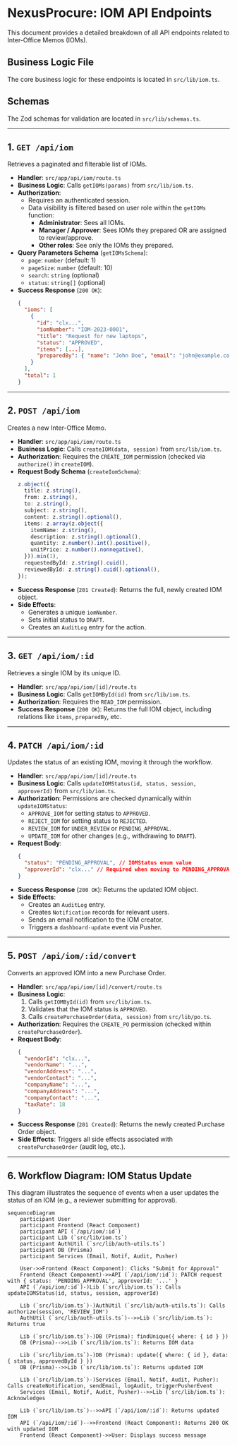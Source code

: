 # NexusProcure: IOM API Endpoints

This document provides a detailed breakdown of all API endpoints related to Inter-Office Memos (IOMs).

## Business Logic File
The core business logic for these endpoints is located in `src/lib/iom.ts`.

## Schemas
The Zod schemas for validation are located in `src/lib/schemas.ts`.

---

## 1. `GET /api/iom`

Retrieves a paginated and filterable list of IOMs.

*   **Handler**: `src/app/api/iom/route.ts`
*   **Business Logic**: Calls `getIOMs(params)` from `src/lib/iom.ts`.
*   **Authorization**:
    *   Requires an authenticated session.
    *   Data visibility is filtered based on user role within the `getIOMs` function:
        *   **Administrator**: Sees all IOMs.
        *   **Manager / Approver**: Sees IOMs they prepared OR are assigned to review/approve.
        *   **Other roles**: See only the IOMs they prepared.
*   **Query Parameters Schema** (`getIOMsSchema`):
    *   `page`: `number` (default: 1)
    *   `pageSize`: `number` (default: 10)
    *   `search`: `string` (optional)
    *   `status`: `string[]` (optional)
*   **Success Response** (`200 OK`):
    ```json
    {
      "ioms": [
        {
          "id": "clx...",
          "iomNumber": "IOM-2023-0001",
          "title": "Request for new laptops",
          "status": "APPROVED",
          "items": [...],
          "preparedBy": { "name": "John Doe", "email": "john@example.com" }
        }
      ],
      "total": 1
    }
    ```

---

## 2. `POST /api/iom`

Creates a new Inter-Office Memo.

*   **Handler**: `src/app/api/iom/route.ts`
*   **Business Logic**: Calls `createIOM(data, session)` from `src/lib/iom.ts`.
*   **Authorization**: Requires the `CREATE_IOM` permission (checked via `authorize()` in `createIOM`).
*   **Request Body Schema** (`createIomSchema`):
    ```typescript
    z.object({
      title: z.string(),
      from: z.string(),
      to: z.string(),
      subject: z.string(),
      content: z.string().optional(),
      items: z.array(z.object({
        itemName: z.string(),
        description: z.string().optional(),
        quantity: z.number().int().positive(),
        unitPrice: z.number().nonnegative(),
      })).min(1),
      requestedById: z.string().cuid(),
      reviewedById: z.string().cuid().optional(),
    });
    ```
*   **Success Response** (`201 Created`): Returns the full, newly created IOM object.
*   **Side Effects**:
    *   Generates a unique `iomNumber`.
    *   Sets initial status to `DRAFT`.
    *   Creates an `AuditLog` entry for the action.

---

## 3. `GET /api/iom/:id`

Retrieves a single IOM by its unique ID.

*   **Handler**: `src/app/api/iom/[id]/route.ts`
*   **Business Logic**: Calls `getIOMById(id)` from `src/lib/iom.ts`.
*   **Authorization**: Requires the `READ_IOM` permission.
*   **Success Response** (`200 OK`): Returns the full IOM object, including relations like `items`, `preparedBy`, etc.

---

## 4. `PATCH /api/iom/:id`

Updates the status of an existing IOM, moving it through the workflow.

*   **Handler**: `src/app/api/iom/[id]/route.ts`
*   **Business Logic**: Calls `updateIOMStatus(id, status, session, approverId)` from `src/lib/iom.ts`.
*   **Authorization**: Permissions are checked dynamically within `updateIOMStatus`:
    *   `APPROVE_IOM` for setting status to `APPROVED`.
    *   `REJECT_IOM` for setting status to `REJECTED`.
    *   `REVIEW_IOM` for `UNDER_REVIEW` or `PENDING_APPROVAL`.
    *   `UPDATE_IOM` for other changes (e.g., withdrawing to `DRAFT`).
*   **Request Body**:
    ```json
    {
      "status": "PENDING_APPROVAL", // IOMStatus enum value
      "approverId": "clx..." // Required when moving to PENDING_APPROVAL
    }
    ```
*   **Success Response** (`200 OK`): Returns the updated IOM object.
*   **Side Effects**:
    *   Creates an `AuditLog` entry.
    *   Creates `Notification` records for relevant users.
    *   Sends an email notification to the IOM creator.
    *   Triggers a `dashboard-update` event via Pusher.

---

## 5. `POST /api/iom/:id/convert`

Converts an approved IOM into a new Purchase Order.

*   **Handler**: `src/app/api/iom/[id]/convert/route.ts`
*   **Business Logic**:
    1.  Calls `getIOMById(id)` from `src/lib/iom.ts`.
    2.  Validates that the IOM status is `APPROVED`.
    3.  Calls `createPurchaseOrder(data, session)` from `src/lib/po.ts`.
*   **Authorization**: Requires the `CREATE_PO` permission (checked within `createPurchaseOrder`).
*   **Request Body**:
    ```json
    {
      "vendorId": "clx...",
      "vendorName": "...",
      "vendorAddress": "...",
      "vendorContact": "...",
      "companyName": "...",
      "companyAddress": "...",
      "companyContact": "...",
      "taxRate": 18
    }
    ```
*   **Success Response** (`201 Created`): Returns the newly created Purchase Order object.
*   **Side Effects**: Triggers all side effects associated with `createPurchaseOrder` (audit log, etc.).

---

## 6. Workflow Diagram: IOM Status Update

This diagram illustrates the sequence of events when a user updates the status of an IOM (e.g., a reviewer submitting for approval).

```mermaid
sequenceDiagram
    participant User
    participant Frontend (React Component)
    participant API (`/api/iom/:id`)
    participant Lib (`src/lib/iom.ts`)
    participant AuthUtil (`src/lib/auth-utils.ts`)
    participant DB (Prisma)
    participant Services (Email, Notif, Audit, Pusher)

    User->>Frontend (React Component): Clicks "Submit for Approval"
    Frontend (React Component)->>API (`/api/iom/:id`): PATCH request with { status: 'PENDING_APPROVAL', approverId: '...' }
    API (`/api/iom/:id`)-)Lib (`src/lib/iom.ts`): Calls updateIOMStatus(id, status, session, approverId)

    Lib (`src/lib/iom.ts`)-)AuthUtil (`src/lib/auth-utils.ts`): Calls authorize(session, 'REVIEW_IOM')
    AuthUtil (`src/lib/auth-utils.ts`)-->>Lib (`src/lib/iom.ts`): Returns true

    Lib (`src/lib/iom.ts`)-)DB (Prisma): findUnique({ where: { id } })
    DB (Prisma)-->>Lib (`src/lib/iom.ts`): Returns IOM data

    Lib (`src/lib/iom.ts`)-)DB (Prisma): update({ where: { id }, data: { status, approvedById } })
    DB (Prisma)-->>Lib (`src/lib/iom.ts`): Returns updated IOM

    Lib (`src/lib/iom.ts`)-)Services (Email, Notif, Audit, Pusher): Calls createNotification, sendEmail, logAudit, triggerPusherEvent
    Services (Email, Notif, Audit, Pusher)-->>Lib (`src/lib/iom.ts`): Acknowledges

    Lib (`src/lib/iom.ts`)-->>API (`/api/iom/:id`): Returns updated IOM
    API (`/api/iom/:id`)-->>Frontend (React Component): Returns 200 OK with updated IOM
    Frontend (React Component)->>User: Displays success message
```
